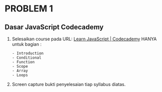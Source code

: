 # PROBLEM 1

## Dasar JavaScript Codecademy

1. Selesaikan course pada URL: [Learn JavaScript | Codecademy](https://www.codecademy.com/enrolled/courses/introduction-to-javascript)
   HANYA untuk bagian :
   ```
   - Introduction
   - Conditional
   - Function
   - Scope
   - Array
   - Loops
   ```
2. Screen capture bukti penyelesaian tiap syllabus diatas.
